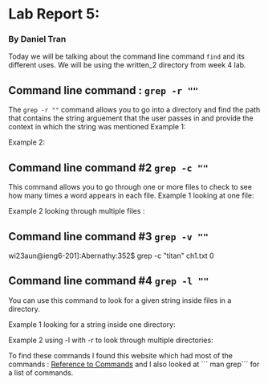 # Lab Report 5:
### By Daniel Tran


Today we will be talking about the command line command `find` and its different uses. We will be using the written_2 directory from week 4 lab.


## Command line command : `grep -r ""`
The `grep -r ""` command allows you to go into a directory and find the path that contains the string arguement that the user passes in and provide the context in which the string was mentioned
Example 1: 


Example 2:

## Command line command #2 `grep -c "" `
This command allows you to go through one or more files to check to see how many times a word appears in each file.
Example 1 looking at one file:


Example 2 looking through multiple files :


## Command line command #3 `grep -v ""`
wi23aun@ieng6-201]:Abernathy:352$ grep -c "titan" ch1.txt
0

## Command line command #4 `grep -l ""`
You can use this command to look for a given string inside files in a directory.

Example 1 looking for a string inside one directory:

Example 2 using -l with -r to look through multiple directories:


To find these commands I found this website which had most of the commands : [Reference to Commands]([https://link-url-here.org](https://docs.rackspace.com/support/how-to/use-the-linux-grep-command/)) and I also looked at ``` man grep``` for a list of commands.



